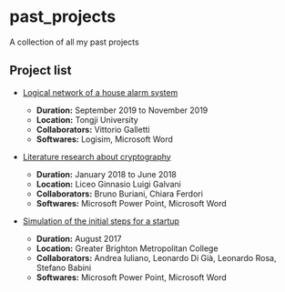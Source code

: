 # past_projects
A collection of all my past projects

## Project list

- [Logical network of a house alarm system](./2019-11_House_alarm_network)
    - **Duration:** September 2019 to November 2019
    - **Location:** Tongji University
    - **Collaborators:** Vittorio Galletti
    - **Softwares:** Logisim, Microsoft Word


- [Literature research about cryptography](./2018-06_Cryptography_literature_review)
    - **Duration:** January 2018 to June 2018
    - **Location:** Liceo Ginnasio Luigi Galvani
    - **Collaborators:** Bruno Buriani, Chiara Ferdori
    - **Softwares:** Microsoft Power Point, Microsoft Word


- [Simulation of the initial steps for a startup](./2017-08_Startup_simulation)
    - **Duration:** August 2017
    - **Location:** Greater Brighton Metropolitan College
    - **Collaborators:** Andrea Iuliano, Leonardo Di Già, Leonardo Rosa, Stefano Babini
    - **Softwares:** Microsoft Power Point, Microsoft Word

